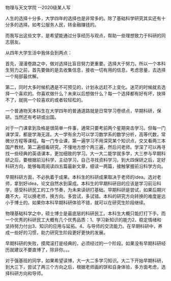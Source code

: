 

物理与天文学院 --2020级某人写

人生的选择十分多，大学四年的选择也是非常多的。除了基础科学研究其实还有十分多的选择。如考公服务人民，转金融赚钱的。

而我写出这些文字，是希望能通过分享经历与观点，帮助一些理想致力于科研的同志朋友。

从四年大学生活中我体会到两点：

首先，漫漫卷路之中，做对选择比盲目努力更重要。选择大于努力。所以一个本科生努力之前，首先要做的是去收集信息，接收一切有用的信息，考虑思量，去选择一个局部最优解。

第二，同时大多时候机遇是不可预见的，计划永远赶不上变化。迷茫的时候就去选择一个喜欢的。你喜欢做什么？未来以后想做什么？每一个选择都有好有坏，抉择不了，就挑一个较喜欢的或者较轻松的。

一个普通物天本科生在大学四年的普通道路就是日常学习卷绩点，早期科研，保研。当然还有考研或出国。

对于一门课拿到及格是很简单一件事，通常只要考前两个星期突击学习。但每一门课学深，都是学海无涯。大一学有余力可以学习数学系的数学分析，高等代数，常微分方程等课程。每一门专业课，第一遍学习不用深究某个知识点，交叉看两三本国产教材。第二遍细看研究，不懂地方想个两三遍，然后问老师。学深了可以再寻找一些经典的英语课本，更加细致的学习。大一大二能学就多学，大三参与早期科研之后，要根据前沿科学，主动学习，自己寻找资料学习。到大四保研之后，定好科研方向，能够每周阅读四五篇最新文章，细读一两篇，接触掌握前沿科学方向。

早期科研方面，不必执着于成果。本科生的科研成果取决于老师的idea。选对老师，拿到好idea，论文自然水到渠成。本科生的早期科研目的应该是学习前沿科学，感受科研民工的工作节奏，为未来读研打基础。早期科研是尝试，如果后期兴趣不大，可以换老师，换方向。多尝试，多试错。本科的研究方向转换的难度是远小于博士的。如果你本科早期科研体验不错，就可以在研究生阶段继续。

物理基础科学之中，硕士博士是最底层的科研民工。本科生大概只能打打下手。而一个优秀的科研民工大概有几个优秀品质：1、学习新知识的能力2、稳定情绪和坚持努力付出3、知识的应用与延拓。4、与导师的交流能力。在早期科研中，养成一些好的习惯，助力研究生阶段更好更快的发展。

早期科研的失败，摸爬滚打是经典的，必须经过的一个阶段。如果没有早期科研经历就建议不要直博了，除非你。。。

对于强基班的同学，如果希望读博，大一大二多学习知识。大二下开始早期科研，到大三下，尝试了两三个方向之后，根据老师画的饼和自身体验，多方面考虑，选择科研方向和导师。

